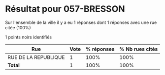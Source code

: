 # Résultat pour 057-BRESSON

Sur l'ensemble de la ville il y a eu 1 réponses dont 1 réponses avec une rue citée (100%)

1 points noirs identifiés

| Rue | Vote | % réponses | % Nb rues cités|
|-----|------|------------|----------------|
| RUE DE LA REPUBLIQUE | 1 | 100% | 100%|
| **Total** | 1 | 100% | 100%|
